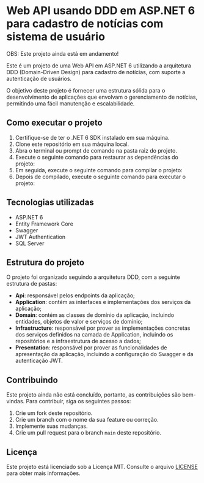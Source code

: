 
# Web API usando DDD em ASP.NET 6 para cadastro de notícias com sistema de usuário

OBS: Este projeto ainda está em andamento!

Este é um projeto de uma Web API em ASP.NET 6 utilizando a arquitetura DDD (Domain-Driven Design) para cadastro de notícias, com suporte a autenticação de usuários.

O objetivo deste projeto é fornecer uma estrutura sólida para o desenvolvimento de aplicações que envolvam o gerenciamento de notícias, permitindo uma fácil manutenção e escalabilidade.

## Como executar o projeto

1. Certifique-se de ter o .NET 6 SDK instalado em sua máquina.
2. Clone este repositório em sua máquina local.
3. Abra o terminal ou prompt de comando na pasta raiz do projeto.
4. Execute o seguinte comando para restaurar as dependências do projeto:
5. Em seguida, execute o seguinte comando para compilar o projeto:
6. Depois de compilado, execute o seguinte comando para executar o projeto:



## Tecnologias utilizadas

- ASP.NET 6
- Entity Framework Core
- Swagger
- JWT Authentication
- SQL Server

## Estrutura do projeto

O projeto foi organizado seguindo a arquitetura DDD, com a seguinte estrutura de pastas:

- **Api**: responsável pelos endpoints da aplicação;
- **Application**: contém as interfaces e implementações dos serviços da aplicação;
- **Domain**: contém as classes de domínio da aplicação, incluindo entidades, objetos de valor e serviços de domínio;
- **Infrastructure**: responsável por prover as implementações concretas dos serviços definidos na camada de Application, incluindo os repositórios e a infraestrutura de acesso a dados;
- **Presentation**: responsável por prover as funcionalidades de apresentação da aplicação, incluindo a configuração do Swagger e da autenticação JWT.

## Contribuindo

Este projeto ainda não está concluído, portanto, as contribuições são bem-vindas. Para contribuir, siga os seguintes passos:

1. Crie um fork deste repositório.
2. Crie um branch com o nome da sua feature ou correção.
3. Implemente suas mudanças.
4. Crie um pull request para o branch `main` deste repositório.

## Licença

Este projeto está licenciado sob a Licença MIT. Consulte o arquivo [LICENSE](LICENSE) para obter mais informações.
